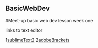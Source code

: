 ## BasicWebDev
#Meet-up basic web dev lesson week one

links to text editor

1[sublimeText2](http://www.sublimetext.com/2)
2[adobeBrackets](http://brackets.io/)
